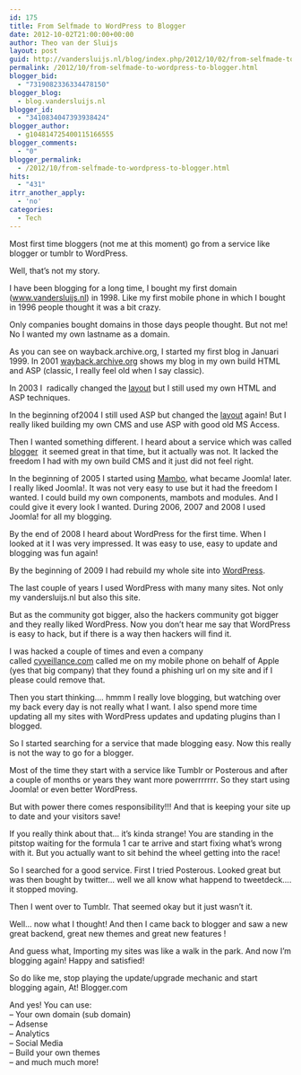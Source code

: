 ```yaml
---
id: 175
title: From Selfmade to WordPress to Blogger
date: 2012-10-02T21:00:00+00:00
author: Theo van der Sluijs
layout: post
guid: http://vandersluijs.nl/blog/index.php/2012/10/02/from-selfmade-to-wordpress-to-blogger/
permalink: /2012/10/from-selfmade-to-wordpress-to-blogger.html
blogger_bid:
  - "7319082336334478150"
blogger_blog:
  - blog.vandersluijs.nl
blogger_id:
  - "3410834047393938424"
blogger_author:
  - g104814725400115166555
blogger_comments:
  - "0"
blogger_permalink:
  - /2012/10/from-selfmade-to-wordpress-to-blogger.html
hits:
  - "431"
itrr_another_apply:
  - 'no'
categories:
  - Tech
---
```

Most first time bloggers (not me at this moment) go from a service like blogger or tumblr to WordPress.

Well, that&#8217;s not my story.

I have been blogging for a long time, I bought my first domain (<a href="https://vandersluijs.nl/" target="_blank">www.vandersluijs.nl</a>) in 1998. Like my first mobile phone in which I bought in 1996 people thought it was a bit crazy.

Only companies bought domains in those days people thought. But not me! No I wanted my own lastname as a domain.

As you can see on wayback.archive.org, I started my first blog in Januari 1999. In 2001 <a href="http://web.archive.org/web/20010401053410/https://vandersluijs.nl/" target="_blank">wayback.archive.org</a> shows my blog in my own build HTML and ASP (classic, I really feel old when I say classic).

In 2003 I  radically changed the <a href="http://web.archive.org/web/20030920095553/https://vandersluijs.nl/" target="_blank">layout</a> but I still used my own HTML and ASP techniques.

In the beginning of2004 I still used ASP but changed the <a href="http://web.archive.org/web/20040406165140/https://vandersluijs.nl/" target="_blank">layout</a> again! But I really liked building my own CMS and use ASP with good old MS Access.

Then I wanted something different. I heard about a service which was called <a href="http://web.archive.org/web/20041015175809/https://vandersluijs.nl//" target="_blank">blogger</a>  it seemed great in that time, but it actually was not. It lacked the freedom I had with my own build CMS and it just did not feel right.

In the beginning of 2005 I started using <a href="http://web.archive.org/web/20050305190328/https://vandersluijs.nl/" target="_blank">Mambo</a>, what became Joomla! later. I really liked Joomla!. It was not very easy to use but it had the freedom I wanted. I could build my own components, mambots and modules. And I could give it every look I wanted. During 2006, 2007 and 2008 I used Joomla! for all my blogging.

By the end of 2008 I heard about WordPress for the first time. When I looked at it I was very impressed. It was easy to use, easy to update and blogging was fun again!

By the beginning of 2009 I had rebuild my whole site into <a href="http://web.archive.org/web/20100117195133/https://vandersluijs.nl/" target="_blank">WordPress</a>.

The last couple of years I used WordPress with many many sites. Not only my vandersluijs.nl but also this site.

But as the community got bigger, also the hackers community got bigger and they really liked WordPress. Now you don&#8217;t hear me say that WordPress is easy to hack, but if there is a way then hackers will find it.

I was hacked a couple of times and even a company called [cyveillance.com](http://cyveillance.com/) called me on my mobile phone on behalf of Apple (yes that big company) that they found a phishing url on my site and if I please could remove that.

Then you start thinking&#8230;. hmmm I really love blogging, but watching over my back every day is not really what I want. I also spend more time updating all my sites with WordPress updates and updating plugins than I blogged.

So I started searching for a service that made blogging easy. Now this really is not the way to go for a blogger.

Most of the time they start with a service like Tumblr or Posterous and after a couple of months or years they want more powerrrrrrr. So they start using Joomla! or even better WordPress.

But with power there comes responsibility!!! And that is keeping your site up to date and your visitors save!

If you really think about that&#8230; it&#8217;s kinda strange! You are standing in the pitstop waiting for the formula 1 car te arrive and start fixing what&#8217;s wrong with it. But you actually want to sit behind the wheel getting into the race!

So I searched for a good service. First I tried Posterous. Looked great but was then bought by twitter&#8230; well we all know what happend to tweetdeck&#8230;. it stopped moving.

Then I went over to Tumblr. That seemed okay but it just wasn&#8217;t it.

Well&#8230; now what I thought! And then I came back to blogger and saw a new great backend, great new themes and great new features !

And guess what, Importing my sites was like a walk in the park. And now I&#8217;m blogging again! Happy and satisfied!

So do like me, stop playing the update/upgrade mechanic and start blogging again, At! Blogger.com

And yes! You can use:  
&#8211; Your own domain (sub domain)  
&#8211; Adsense  
&#8211; Analytics  
&#8211; Social Media  
&#8211; Build your own themes  
&#8211; and much much more!